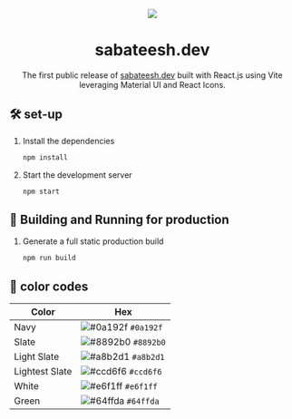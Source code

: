 <p align="center">
  <img src="https://hotemoji.com/images/emoji/j/12pbqzh8298vj.png"/>
</p>
<h1 align="center">
  sabateesh.dev
</h1>
<p align="center">
  The first public release of <a href="https://sabateesh.dev/" target="_blank">sabateesh.dev</a> built with React.js using Vite leveraging Material UI and React Icons.
</p>

## 🛠 set-up

1. Install the dependencies

   ```sh
   npm install
   ```

2. Start the development server

   ```sh
   npm start
   ```

## 🚀 Building and Running for production

1. Generate a full static production build

   ```sh
   npm run build
   ```


## 🎨 color codes

| Color          | Hex                                                                |
| -------------- | ------------------------------------------------------------------ |
| Navy           | ![#0a192f](https://via.placeholder.com/10/0a192f?text=+) `#0a192f` |
| Slate          | ![#8892b0](https://via.placeholder.com/10/8892b0?text=+) `#8892b0` |
| Light Slate    | ![#a8b2d1](https://via.placeholder.com/10/a8b2d1?text=+) `#a8b2d1` |
| Lightest Slate | ![#ccd6f6](https://via.placeholder.com/10/ccd6f6?text=+) `#ccd6f6` |
| White          | ![#e6f1ff](https://via.placeholder.com/10/e6f1ff?text=+) `#e6f1ff` |
| Green          | ![#64ffda](https://via.placeholder.com/10/64ffda?text=+) `#64ffda` |
